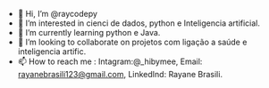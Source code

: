 - 👋 Hi, I’m @raycodepy
- 👀 I’m interested in  cienci de dados, python e  Inteligencia artificial.
- 🌱 I’m currently learning  python e Java.
- 💞️ I’m looking to collaborate on  projetos com ligação a saúde e inteligencia artific. 
- 📫 How to reach me : Intagram:@_hibymee, Email: rayanebrasili123@gmail.com, LinkedInd: Rayane Brasili.

<!---
raycodepy/raycodepy is a ✨ special ✨ repository because its `README.md` (this file) appears on your GitHub profile.
You can click the Preview link to take a look at your changes.
--->
